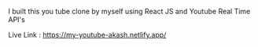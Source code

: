 I built this you tube clone by myself using React JS and Youtube Real Time API's

Live Link : https://my-youtube-akash.netlify.app/
